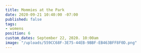 ```yaml
---
title: Mommies at the Park
date: 2020-09-21 10:40:00 -07:00
published: false
tags:
- womens
position: 6
custom_dates: September 22, 2020. 10:00am
image: "/uploads/559CC68F-3E75-44EB-9BBF-EB463BFF8F0D.png"
---
```


